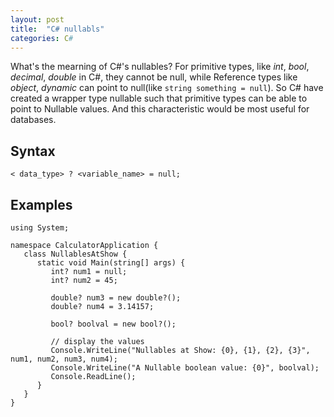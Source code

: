 ```yaml
---
layout: post
title:  "C# nullabls"
categories: C#
---
```

What's the mearning of C#'s nullables?
For primitive types, like *int*, *bool*, *decimal*, *double* in C#, they cannot be null, while Reference types like *object*, *dynamic* can point to null(like `string something = null`). So C# have created a wrapper type nullable such that primitive types can be able to point to Nullable values. And this characteristic would be most useful for databases.


## Syntax

```
< data_type> ? <variable_name> = null;
```

## Examples

```
using System;

namespace CalculatorApplication {
   class NullablesAtShow {
      static void Main(string[] args) {
         int? num1 = null;
         int? num2 = 45;
         
         double? num3 = new double?();
         double? num4 = 3.14157;
         
         bool? boolval = new bool?();

         // display the values
         Console.WriteLine("Nullables at Show: {0}, {1}, {2}, {3}", num1, num2, num3, num4);
         Console.WriteLine("A Nullable boolean value: {0}", boolval);
         Console.ReadLine();
      }
   }
}
```

